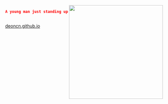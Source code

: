 <!-- ##
<img align="right" width="300" src="https://i.imgur.com/ugWb6BU.gif" /> -->
<img align="right" width="300" src="https%3A//count.getloli.com/get/@deoncn" />





```json  
A young man just standing up.
   
```
<a href="https://deoncn.github.io" target="_blank">deoncn.github.io</a>
<!-- ![Deoncn's GitHub stats](https://github-readme-stats.vercel.app/api?username=deoncn&theme=radical&show_icons=true) ![Deoncn](https://github-readme-stats.vercel.app/api/top-langs/?username=deoncn&hide=html&layout=compact&theme=radical)
![](https://github-profile-summary-cards.vercel.app/api/cards/profile-details?username=deoncn&theme=monokai) -->
